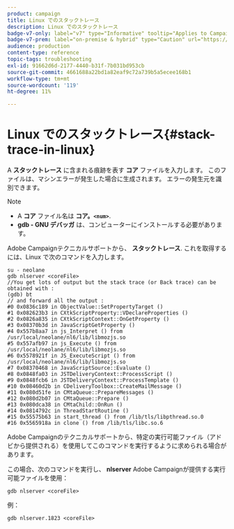 ```yaml
---
product: campaign
title: Linux でのスタックトレース
description: Linux でのスタックトレース
badge-v7-only: label="v7" type="Informative" tooltip="Applies to Campaign Classic v7 only"
badge-v7-prem: label="on-premise & hybrid" type="Caution" url="https://experienceleague.adobe.com/docs/campaign-classic/using/installing-campaign-classic/architecture-and-hosting-models/hosting-models-lp/hosting-models.html" tooltip="Applies to on-premise and hybrid deployments only"
audience: production
content-type: reference
topic-tags: troubleshooting
exl-id: 91662d6d-2177-4440-b31f-7b031bd953cb
source-git-commit: 4661688a22bd1a82eaf9c72a739b5a5ecee168b1
workflow-type: tm+mt
source-wordcount: '119'
ht-degree: 11%

---
```


# Linux でのスタックトレース{#stack-trace-in-linux}



A **スタックトレース** に含まれる痕跡を表す **コア** ファイルを入力します。 このファイルは、マシンエラーが発生した場合に生成されます。 エラーの発生元を識別できます。

>[!NOTE]
>
>* A **コア** ファイル名は **コア。`<num>`**.
>* **gdb - GNU デバッガ** は、コンピューターにインストールする必要があります。
>


Adobe Campaignテクニカルサポートから、 **スタックトレース**. これを取得するには、Linux で次のコマンドを入力します。

```
su - neolane
gdb nlserver <coreFile>
//You get lots of output but the stack trace (or Back trace) can be obtained with : 
(gdb) bt
// and forward all the output : 
#0 0x0836c189 in ObjectValue::SetPropertyTarget ()
#1 0x082623b3 in CXtkScriptProperty::VDeclareProperties ()
#2 0x0826a835 in CXtkScriptContext::OnGetProperty ()
#3 0x08370b3d in JavaScriptGetProperty ()
#4 0x557b8aa7 in js_Interpret () from /usr/local/neolane/nl6/lib/libmozjs.so
#5 0x557afb97 in js_Execute () from /usr/local/neolane/nl6/lib/libmozjs.so
#6 0x5578921f in JS_ExecuteScript () from /usr/local/neolane/nl6/lib/libmozjs.so
#7 0x08370468 in JavaScriptSource::Evaluate ()
#8 0x0848fa03 in JSTDeliveryContext::ProcessScript ()
#9 0x0848fcb6 in JSTDeliveryContext::ProcessTemplate ()
#10 0x08460d2b in CDeliveryToolbox::CreateMailMessage ()
#11 0x080d51fe in CMtaQueue::PrepareMessages ()
#12 0x080d2b07 in CMtaQueue::Prepare ()
#13 0x080dca38 in CMtaChild::OnRun ()
#14 0x0814792c in ThreadStartRoutine ()
#15 0x55575b63 in start_thread () from /lib/tls/libpthread.so.0
#16 0x5565918a in clone () from /lib/tls/libc.so.6
```

Adobe Campaignのテクニカルサポートから、特定の実行可能ファイル（アドビから提供される）を使用してこのコマンドを実行するように求められる場合があります。

この場合、次のコマンドを実行し、 **nlserver** Adobe Campaignが提供する実行可能ファイルを使用：

```
gdb nlserver <coreFile>
```

例：

```
gdb nlserver.1823 <coreFile>
```
